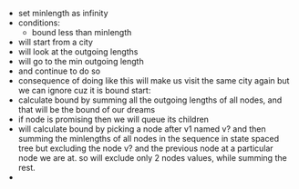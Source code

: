 - set minlength as infinity
- conditions:
	- bound less than minlength
- will start from a city
- will look at the outgoing lengths
- will go to the min outgoing length
- and continue to do so
- consequence of doing like this will make us visit the same city again but we can ignore cuz it is bound
start:
- calculate bound by summing all the outgoing lengths of all nodes, and that will be the bound of our dreams
- if node is promising then we will queue its children
- will calculate bound by picking a node after v1 named v? and then summing the minlengths of all nodes in the sequence in state spaced tree but excluding the node v? and the previous node at a particular node we are at. so will exclude only 2 nodes values, while summing the rest.
- 